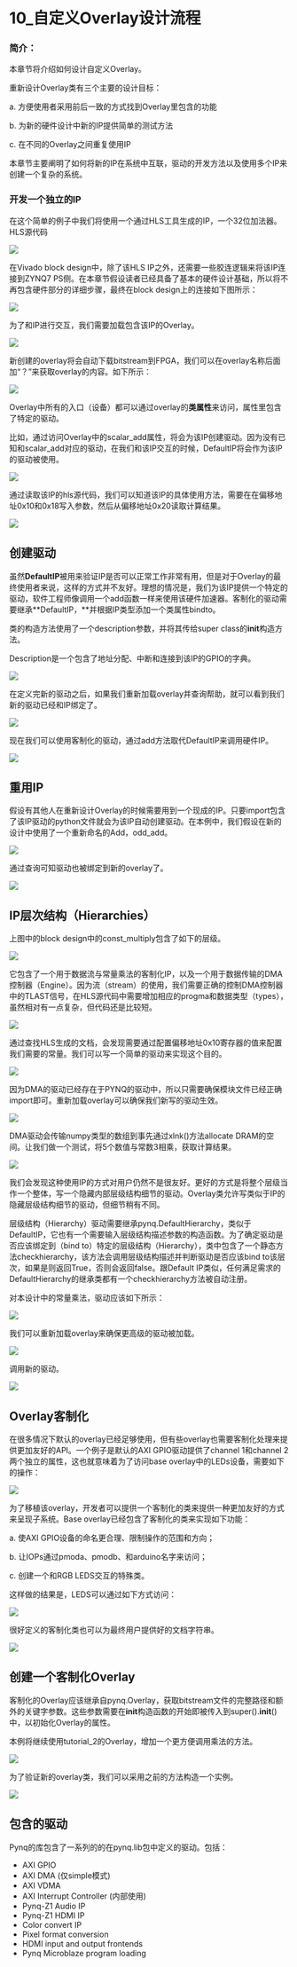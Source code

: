 # 10\_自定义Overlay设计流程

### 简介：

本章节将介绍如何设计自定义Overlay。

重新设计Overlay类有三个主要的设计目标：

a. 方便使用者采用前后一致的方式找到Overlay里包含的功能

b. 为新的硬件设计中新的IP提供简单的测试方法

c. 在不同的Overlay之间重复使用IP

本章节主要阐明了如何将新的IP在系统中互联，驱动的开发方法以及使用多个IP来创建一个复杂的系统。

### 开发一个独立的IP

在这个简单的例子中我们将使用一个通过HLS工具生成的IP，一个32位加法器。HLS源代码

![](../.gitbook/assets/01.png)

在Vivado block design中，除了该HLS IP之外，还需要一些胶连逻辑来将该IP连接到ZYNQ7 PS侧。在本章节假设读者已经具备了基本的硬件设计基础，所以将不再包含硬件部分的详细步骤，最终在block design上的连接如下图所示：

![](../.gitbook/assets/02%20%283%29.png)

为了和IP进行交互，我们需要加载包含该IP的Overlay。

![](../.gitbook/assets/03%20%287%29.png)

新创建的overlay将会自动下载bitstream到FPGA，我们可以在overlay名称后面加“？”来获取overlay的内容。如下所示：

![](../.gitbook/assets/04%20%285%29.png)

Overlay中所有的入口（设备）都可以通过overlay的**类属性**来访问，属性里包含了特定的驱动。

比如，通过访问Overlay中的scalar\_add属性，将会为该IP创建驱动。因为没有已知和scalar\_add对应的驱动，在我们和该IP交互的时候，DefaultIP将会作为该IP的驱动被使用。

![](../.gitbook/assets/05.png)

通过读取该IP的hls源代码，我们可以知道该IP的具体使用方法，需要在在偏移地址0x10和0x18写入参数，然后从偏移地址0x20读取计算结果。

![](../.gitbook/assets/06%20%283%29.png)

## 创建驱动

虽然**DefaultIP**被用来验证IP是否可以正常工作非常有用，但是对于Overlay的最终使用者来说，这样的方式并不友好。理想的情况是，我们为该IP提供一个特定的驱动，软件工程师像调用一个add函数一样来使用该硬件加速器。客制化的驱动需要继承**DefaultIP，**并根据IP类型添加一个类属性bindto。

类的构造方法使用了一个description参数，并将其传给super class的**init**构造方法。

Description是一个包含了地址分配、中断和连接到该IP的GPIO的字典。

![](../.gitbook/assets/07%20%282%29.png)

在定义完新的驱动之后，如果我们重新加载overlay并查询帮助，就可以看到我们新的驱动已经和IP绑定了。

![](../.gitbook/assets/08%20%282%29.png)

现在我们可以使用客制化的驱动，通过add方法取代DefaultIP来调用硬件IP。

![](../.gitbook/assets/09.png)

## 重用IP

假设有其他人在重新设计Overlay的时候需要用到一个现成的IP。只要import包含了该IP驱动的python文件就会为该IP自动创建驱动。在本例中，我们假设在新的设计中使用了一个重新命名的Add，odd\_add。

![](../.gitbook/assets/10%20%281%29.png)

通过查询可知驱动也被绑定到新的overlay了。

![](../.gitbook/assets/11%20%281%29.png)

## IP层次结构（Hierarchies）

上图中的block design中的const\_multiply包含了如下的层级。

![](../.gitbook/assets/12%20%282%29.png)

它包含了一个用于数据流与常量乘法的客制化IP，以及一个用于数据传输的DMA控制器（Engine）。因为流（stream）的使用，我们需要正确的控制DMA控制器中的TLAST信号，在HLS源代码中需要增加相应的progma和数据类型（types），虽然相对有一点复杂，但代码还是比较短。

![](../.gitbook/assets/13%20%283%29.png)

通过查找HLS生成的文档，会发现需要通过配置偏移地址0x10寄存器的值来配置我们需要的常量。我们可以写一个简单的驱动来实现这个目的。

![](../.gitbook/assets/14%20%285%29.png)

因为DMA的驱动已经存在于PYNQ的驱动中，所以只需要确保模块文件已经正确import即可。重新加载overlay可以确保我们新写的驱动生效。

![](../.gitbook/assets/15%20%281%29.png)

DMA驱动会传输numpy类型的数组到事先通过xlnk\(\)方法allocate DRAM的空间。让我们做一个测试，将5个数值与常数3相乘，获取计算结果。

![](../.gitbook/assets/16%20%285%29.png)

我们会发现这种使用IP的方式对用户仍然不是很友好。更好的方式是将整个层级当作一个整体，写一个隐藏内部层级结构细节的驱动。Overlay类允许写类似于IP的隐藏层级结构细节的驱动，但细节稍有不同。

层级结构（Hierarchy）驱动需要继承pynq.DefaultHierarchy，类似于DefaultIP，它也有一个需要输入层级结构描述参数的构造函数。为了确定驱动是否应该绑定到（bind to）特定的层级结构（Hierarchy），类中包含了一个静态方法checkhierarchy，该方法会调用层级结构描述并判断驱动是否应该bind to该层次，如果是则返回True，否则会返回false。跟Default IP类似，任何满足需求的DefaultHierarchy的继承类都有一个checkhierarchy方法被自动注册。

对本设计中的常量乘法，驱动应该如下所示：

![](../.gitbook/assets/17%20%284%29.png)

我们可以重新加载overlay来确保更高级的驱动被加载。

![](../.gitbook/assets/18.png)

调用新的驱动。

![](../.gitbook/assets/19%20%283%29.png)

## Overlay客制化

在很多情况下默认的overlay已经足够使用，但有些overlay也需要客制化处理来提供更加友好的API。一个例子是默认的AXI GPIO驱动提供了channel 1和channel 2两个独立的属性，这也就意味着为了访问base overlay中的LEDs设备，需要如下的操作：

![](../.gitbook/assets/20%20%284%29.png)

为了移植该overlay，开发者可以提供一个客制化的类来提供一种更加友好的方式来呈现子系统。Base overlay已经包含了客制化的类来实现如下功能：

a. 使AXI GPIO设备的命名更合理、限制操作的范围和方向；

b. 让IOPs通过pmoda、pmodb、和arduino名字来访问；

c. 创建一个和RGB LEDS交互的特殊类。

这样做的结果是，LEDS可以通过如下方式访问：

![](../.gitbook/assets/21%20%281%29.png)

很好定义的客制化类也可以为最终用户提供好的文档字符串。

![](../.gitbook/assets/22%20%281%29.png)

## 创建一个客制化Overlay

客制化的Overlay应该继承自pynq.Overlay，获取bitstream文件的完整路径和额外的关键字参数。这些参数需要在**init**构造函数的开始即被传入到super\(\).**init**\(\)中，以初始化Overlay的属性。

本例将继续使用tutorial\_2的Overlay，增加一个更方便调用乘法的方法。

![](../.gitbook/assets/23%20%283%29.png)

为了验证新的overlay类，我们可以采用之前的方法构造一个实例。

![](../.gitbook/assets/24%20%281%29.png)

## 包含的驱动

Pynq的库包含了一系列的的在pynq.lib包中定义的驱动。包括：

* AXI GPIO
* AXI DMA \(仅simple模式\)
* AXI VDMA
* AXI Interrupt Controller \(内部使用\)
* Pynq-Z1 Audio IP
* Pynq-Z1 HDMI IP
* Color convert IP
* Pixel format conversion
* HDMI input and output frontends
* Pynq Microblaze program loading


